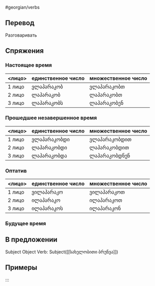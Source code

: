 #georgian/verbs 
## Перевод
Разговаривать
## Спряжения
### Настоящее время
<лицо>|единственное число|множественное число
--------|---------------------|------------------------
1 лицо | ვლაპარაკობ | ვლაპარაკობთ
2 лицо | ლაპარაკობ | ლაპარაკობთ
3 лицо | ლაპარაკობს | ლაპარაკობენ
### Прошедшее незавершенное время
<лицо>|единственное число|множественное число
--------|---------------------|------------------------
1 лицо | ვლაპარაკობდი | ვლაპარაკობდით
2 лицо | ლაპარაკობდი | ლაპარაკობდით
3 лицо | ლაპარაკობდა | ლაპარაკობდნენ
### Оптатив
<лицо>|единственное число|множественное число
--------|---------------------|------------------------
1 лицо | ვილაპარაკო | ვილაპარაკოთ
2 лицо | ილაპარაკო | ილაპარაკოთ
3 лицо | ილაპარაკოს | ილაპარაკონ
### Будущее время
## В предложении
Subject Object Verb: Subject([[სახელობითი ბრუნვა]])
## Примеры
:::

